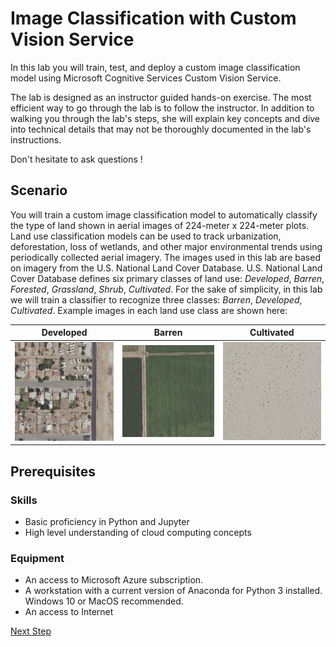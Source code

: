 # Image Classification with Custom Vision Service
In this lab you will train, test, and deploy a custom image classification model using Microsoft Cognitive Services Custom Vision Service. 

The lab is designed as an instructor guided hands-on exercise. The most efficient way to go through the lab is to follow the instructor. In addition to walking you through the lab's steps, she will explain key concepts and dive into technical details that may not be thoroughly documented in the lab's instructions. 

Don't hesitate to ask questions !

## Scenario

You will train a custom image classification model to automatically classify the type of land shown in aerial images of 224-meter x 224-meter plots. Land use classification models can be used to track urbanization, deforestation, loss of wetlands, and other major environmental trends using periodically collected aerial imagery. The images used in this lab are based on imagery from the U.S. National Land Cover Database. U.S. National Land Cover Database defines six primary classes of land use: *Developed*, *Barren*, *Forested*, *Grassland*, *Shrub*, *Cultivated*. For the sake of simplicity, in this lab we will train a classifier to recognize three classes: *Barren*, *Developed*, *Cultivated*.  Example images in each land use class are shown here:

Developed | Barren | Cultivated
--------- | ------ | ----------
![Developed](/Datasets/AerialSmall/train/Developed/ortho_1-1_hn_s_ca025_2016_1_104257.png) | ![Barren](/Datasets/AerialSmall/train/Cultivated/ortho_1-1_hn_s_ca025_2016_1_9900.png) | ![Cultivated](/Datasets/AerialSmall/train/Barren/ortho_1-1_hn_s_ca025_2016_1_7359.png)


## Prerequisites

### Skills
- Basic proficiency in Python and Jupyter
- High level understanding of cloud computing concepts

### Equipment

- An access to Microsoft Azure subscription.
- A workstation with a current version of Anaconda for Python 3 installed. Windows 10 or MacOS recommended. 
- An access to Internet


[Next Step](https://github.com/Microsoft/MTC_AzureAILabs/blob/master/Lab01%20-%20Image%20Classification%20with%20Custom%20Vision%20Service/Step1-EnvSetup/README.md)


